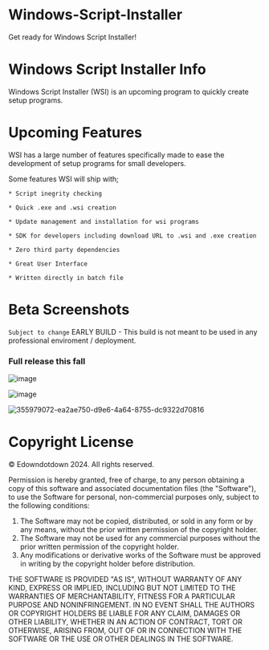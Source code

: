 # Windows-Script-Installer
Get ready for Windows Script Installer!

# Windows Script Installer Info
  Windows Script Installer (WSI) is an upcoming program to quickly create setup programs.

# Upcoming Features
  WSI has a large number of features specifically made to ease the development of setup programs for small developers. 
  
  Some features WSI will ship with;
    
    * Script inegrity checking
    
    * Quick .exe and .wsi creation

    * Update management and installation for wsi programs

    * SDK for developers including download URL to .wsi and .exe creation 
    
    * Zero third party dependencies
    
    * Great User Interface
   
    * Written directly in batch file

# Beta Screenshots 
``` Subject to change ```
EARLY BUILD - This build is not meant to be used in any professional enviroment / deployment.
### Full release this fall

 ![image](https://github.com/user-attachments/assets/73335cda-1468-44e6-9860-fdae0e500be7)

 ![image](https://github.com/user-attachments/assets/1eee6d04-b93e-4b3c-8a65-8cf36e8053d8)










![355979072-ea2ae750-d9e6-4a64-8755-dc9322d70816](https://github.com/user-attachments/assets/191cf5c6-860e-4262-8098-83d86fa066fe)

# Copyright License

© Edowndotdown 2024. All rights reserved.

Permission is hereby granted, free of charge, to any person obtaining a copy of this software and associated documentation files (the "Software"), to use the Software for personal, non-commercial purposes only, subject to the following conditions:

1. The Software may not be copied, distributed, or sold in any form or by any means, without the prior written permission of the copyright holder.
2. The Software may not be used for any commercial purposes without the prior written permission of the copyright holder.
3. Any modifications or derivative works of the Software must be approved in writing by the copyright holder before distribution.

THE SOFTWARE IS PROVIDED "AS IS", WITHOUT WARRANTY OF ANY KIND, EXPRESS OR IMPLIED, INCLUDING BUT NOT LIMITED TO THE WARRANTIES OF MERCHANTABILITY, FITNESS FOR A PARTICULAR PURPOSE AND NONINFRINGEMENT. IN NO EVENT SHALL THE AUTHORS OR COPYRIGHT HOLDERS BE LIABLE FOR ANY CLAIM, DAMAGES OR OTHER LIABILITY, WHETHER IN AN ACTION OF CONTRACT, TORT OR OTHERWISE, ARISING FROM, OUT OF OR IN CONNECTION WITH THE SOFTWARE OR THE USE OR OTHER DEALINGS IN THE SOFTWARE.
